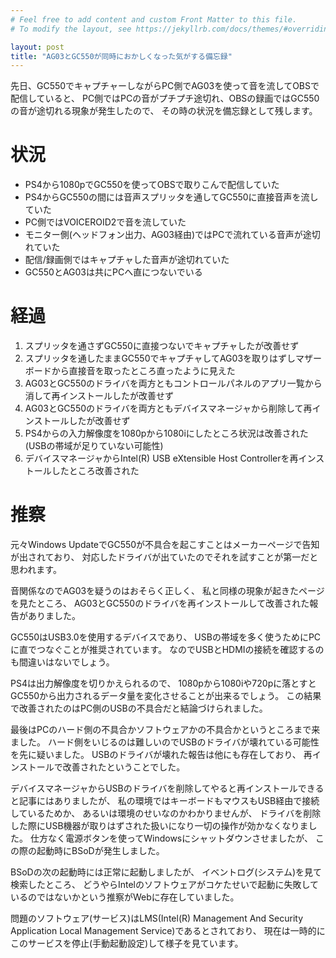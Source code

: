 ```yaml
---
# Feel free to add content and custom Front Matter to this file.
# To modify the layout, see https://jekyllrb.com/docs/themes/#overriding-theme-defaults

layout: post
title: "AG03とGC550が同時におかしくなった気がする備忘録"
---
```


先日、GC550でキャプチャーしながらPC側でAG03を使って音を流してOBSで配信していると、
PC側ではPCの音がプチプチ途切れ、OBSの録画ではGC550の音が途切れる現象が発生したので、
その時の状況を備忘録として残します。

# 状況

- PS4から1080pでGC550を使ってOBSで取りこんで配信していた
- PS4からGC550の間には音声スプリッタを通してGC550に直接音声を流していた
- PC側ではVOICEROID2で音を流していた
- モニター側(ヘッドフォン出力、AG03経由)ではPCで流れている音声が途切れていた
- 配信/録画側ではキャプチャした音声が途切れていた
- GC550とAG03は共にPCへ直につないでいる

# 経過

1. スプリッタを通さずGC550に直接つないでキャプチャしたが改善せず
1. スプリッタを通したままGC550でキャプチャしてAG03を取りはずしマザーボードから直接音を取ったところ直ったように見えた
1. AG03とGC550のドライバを両方ともコントロールパネルのアプリ一覧から消して再インストールしたが改善せず
1. AG03とGC550のドライバを両方ともデバイスマネージャから削除して再インストールしたが改善せず
1. PS4からの入力解像度を1080pから1080iにしたところ状況は改善された(USBの帯域が足りていない可能性)
1. デバイスマネージャからIntel(R) USB eXtensible Host Controllerを再インストールしたところ改善された

# 推察

元々Windows UpdateでGC550が不具合を起こすことはメーカーページで告知が出されており、
対応したドライバが出ていたのでそれを試すことが第一だと思われます。

音関係なのでAG03を疑うのはおそらく正しく、
私と同様の現象が起きたページを見たところ、
AG03とGC550のドライバを再インストールして改善された報告がありました。

GC550はUSB3.0を使用するデバイスであり、
USBの帯域を多く使うためにPCに直でつなぐことが推奨されています。
なのでUSBとHDMIの接続を確認するのも間違いはないでしょう。

PS4は出力解像度を切りかえられるので、
1080pから1080iや720pに落とすとGC550から出力されるデータ量を変化させることが出来るでしょう。
この結果で改善されたのはPC側のUSBの不具合だと結論づけられました。

最後はPCのハード側の不具合かソフトウェアかの不具合かというところまで来ました。
ハード側をいじるのは難しいのでUSBのドライバが壊れている可能性を先に疑いました。
USBのドライバが壊れた報告は他にも存在しており、
再インストールで改善されたということでした。

デバイスマネージャからUSBのドライバを削除してやると再インストールできると記事にはありましたが、
私の環境ではキーボードもマウスもUSB経由で接続しているためか、
あるいは環境のせいなのかわかりませんが、
ドライバを削除した際にUSB機器が取りはずされた扱いになり一切の操作が効かなくなりました。
仕方なく電源ボタンを使ってWindowsにシャットダウンさせましたが、
この際の起動時にBSoDが発生しました。

BSoDの次の起動時には正常に起動しましたが、
イベントログ(システム)を見て検索したところ、
どうやらIntelのソフトウェアがコケたせいで起動に失敗しているのではないかという推察がWebに存在していました。

問題のソフトウェア(サービス)はLMS(Intel(R) Management And Security Application Local Management Service)であるとされており、
現在は一時的にこのサービスを停止(手動起動設定)して様子を見ています。

